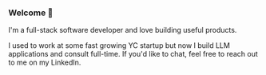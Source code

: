 ### Welcome 👋

I'm a full-stack software developer and love building useful products.

I used to work at some fast growing YC startup but now I build LLM applications and consult full-time. If you'd like to chat, feel free to reach out to me on my LinkedIn.
